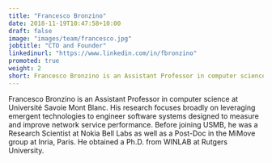 ```yaml
---
title: "Francesco Bronzino"
date: 2018-11-19T10:47:58+10:00
draft: false
image: "images/team/francesco.jpg"
jobtitle: "CTO and Founder"
linkedinurl: "https://www.linkedin.com/in/fbronzino"
promoted: true
weight: 2
short: Francesco Bronzino is an Assistant Professor in computer science at Université Savoie Mont Blanc. His research focuses broadly on leveraging emergent technologies to engineer software systems designed to measure and improve network service performance.
---
```


Francesco Bronzino is an Assistant Professor in computer science at Université
Savoie Mont Blanc. His research focuses broadly on leveraging emergent
technologies to engineer software systems designed to measure and improve
network service performance. Before joining USMB, he was a Research Scientist at
Nokia Bell Labs as well as a Post-Doc in the MiMove group at Inria, Paris. He
obtained a Ph.D. from WINLAB at Rutgers University.
